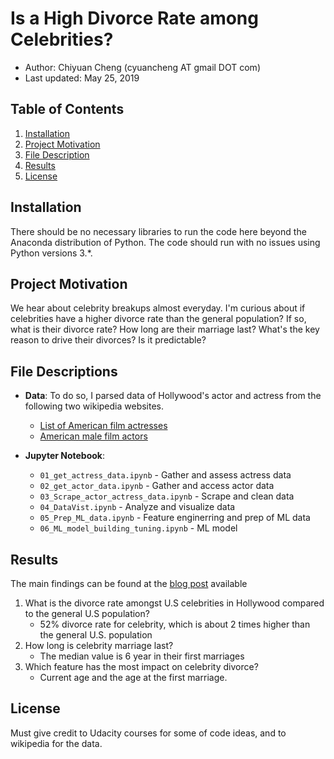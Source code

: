 # Is a High Divorce Rate among Celebrities?

- Author:  Chiyuan Cheng (cyuancheng AT gmail DOT com) 
- Last updated: May 25, 2019

## Table of Contents

1. [Installation](#installation)
2. [Project Motivation](#motivation)
3. [File Description](#files)
4. [Results](#results)
5. [License](#licensing)

## Installation <a name="installation"></a>

There should be no necessary libraries to run the code here beyond the Anaconda distribution of Python. The code should run with no issues using Python versions 3.*.

## Project Motivation<a name="motivation"></a>

We hear about celebrity breakups almost everyday. I'm curious about if celebrities have a higher divorce rate than the general population? If so, what is their divorce rate? How long are their marriage last? What's the key reason to drive their divorces? Is it predictable?

## File Descriptions <a name="files"></a>

-  **Data**:  To do so, I parsed data of Hollywood's actor and actress from the following two wikipedia websites. 

   * [List of American film actresses](https://en.wikipedia.org/wiki/List_of_American_film_actresses)    
   * [American male film actors](https://en.wikipedia.org/wiki/Category:American_male_film_actors)


- **Jupyter Notebook**:  

	* `01_get_actress_data.ipynb` - Gather and assess actress data 
	* `02_get_actor_data.ipynb` - Gather and access actor data
	* `03_Scrape_actor_actress_data.ipynb` - Scrape and clean data
	* `04_DataVist.ipynb` - Analyze and visualize data 
	* `05_Prep_ML_data.ipynb` - Feature enginerring and prep of ML data 
	* `06_ML_model_building_tuning.ipynb` - ML model 


## Results<a name="results"></a>

The main findings can be found at the [blog post](xxx) available

1. What is the divorce rate amongst U.S celebrities in Hollywood compared to the general U.S population?
	* 52% divorce rate for celebrity, which is about 2 times higher than the general U.S. population
2. How long is celebrity marriage last?
	* The median value is 6 year in their first marriages
3. Which feature has the most impact on celebrity divorce?
	* Current age and the age at the first marriage. 



## License<a name="licensing"></a>

Must give credit to Udacity courses for some of code ideas, and to wikipedia for the data.

